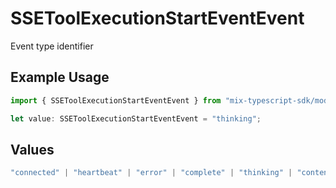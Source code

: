 # SSEToolExecutionStartEventEvent

Event type identifier

## Example Usage

```typescript
import { SSEToolExecutionStartEventEvent } from "mix-typescript-sdk/models";

let value: SSEToolExecutionStartEventEvent = "thinking";
```

## Values

```typescript
"connected" | "heartbeat" | "error" | "complete" | "thinking" | "content" | "tool" | "tool_parameter_delta" | "tool_execution_start" | "tool_execution_complete" | "permission" | "session_created" | "session_deleted"
```